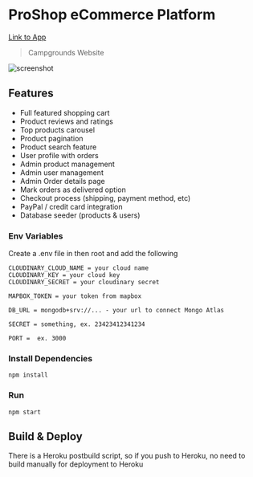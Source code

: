 # ProShop eCommerce Platform
 [Link to App](https://serene-citadel-76532.herokuapp.com//)

> Campgrounds Website

![screenshot](https://github.com/bradtraversy/proshop_mern/blob/master/uploads/Screen%20Shot%202020-09-29%20at%205.50.52%20PM.png)

## Features

- Full featured shopping cart
- Product reviews and ratings
- Top products carousel
- Product pagination
- Product search feature
- User profile with orders
- Admin product management
- Admin user management
- Admin Order details page
- Mark orders as delivered option
- Checkout process (shipping, payment method, etc)
- PayPal / credit card integration
- Database seeder (products & users)



### Env Variables

Create a .env file in then root and add the following

```
CLOUDINARY_CLOUD_NAME = your cloud name
CLOUDINARY_KEY = your cloud key
CLOUDINARY_SECRET = your cloudinary secret

MAPBOX_TOKEN = your token from mapbox

DB_URL = mongodb+srv://... - your url to connect Mongo Atlas

SECRET = something, ex. 23423412341234

PORT =  ex. 3000
```

### Install Dependencies 

```
npm install

```

### Run

```
npm start
```

## Build & Deploy

There is a Heroku postbuild script, so if you push to Heroku, no need to build manually for deployment to Heroku

